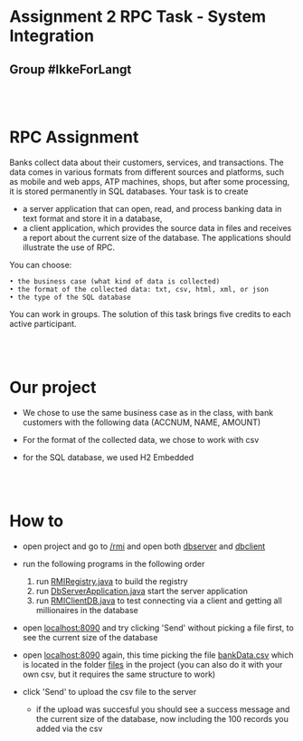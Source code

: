 # Assignment 2 RPC Task - System Integration

## Group #IkkeForLangt

<br>
<br>

# RPC Assignment

Banks collect data about their customers, services, and transactions. The data comes in
various formats from different sources and platforms, such as mobile and web apps, ATP
machines, shops, but after some processing, it is stored permanently in SQL databases.
Your task is to create

- a server application that can open, read, and process banking data in text format and
  store it in a database,
- a client application, which provides the source data in files and receives a report
  about the current size of the database.
  The applications should illustrate the use of RPC.

You can choose:

    • the business case (what kind of data is collected)
    • the format of the collected data: txt, csv, html, xml, or json
    • the type of the SQL database

You can work in groups.
The solution of this task brings five credits to each active participant.

<br>
<br>

# Our project

- We chose to use the same business case as in the class, with bank customers with the following data (ACCNUM, NAME, AMOUNT)

- For the format of the collected data, we chose to work with csv

- for the SQL database, we used H2 Embedded

<br>
<br>

# How to

- open project and go to [/rmi](https://github.com/grem848/Soft2020Fall-SI/tree/master/P5/src/main/java/dk/dd/rmi/) and open both [dbserver](https://github.com/grem848/Soft2020Fall-SI/tree/master/P5/src/main/java/dk/dd/rmi/dbserver) and [dbclient](https://github.com/grem848/Soft2020Fall-SI/tree/master/P5/src/main/java/dk/dd/rmi/dbclient)
- run the following programs in the following order

  1. run [RMIRegistry.java](https://github.com/grem848/Soft2020Fall-SI/blob/master/P5/src/main/java/dk/dd/rmi/dbserver/RMIRegistry.java) to build the registry
  2. run [DbServerApplication.java](https://github.com/grem848/Soft2020Fall-SI/blob/master/P5/src/main/java/dk/dd/rmi/dbserver/DbServerApplication.java) start the server application
  3. run [RMIClientDB.java](https://github.com/grem848/Soft2020Fall-SI/blob/master/P5/src/main/java/dk/dd/rmi/dbclient/RMIClientDB.java) to test connecting via a client and getting all millionaires in the database

- open [localhost:8090](http://localhost:8090) and try clicking 'Send' without picking a file first, to see the current size of the database

- open [localhost:8090](http://localhost:8090) again, this time picking the file [bankData.csv](https://github.com/grem848/Soft2020Fall-SI/blob/master/P5/files/bankData.csv) which is located in the folder [files](https://github.com/grem848/Soft2020Fall-SI/blob/master/P5/files) in the project (you can also do it with your own csv, but it requires the same structure to work)

- click 'Send' to upload the csv file to the server
  - if the upload was succesful you should see a success message and the current size of the database, now including the 100 records you added via the csv
